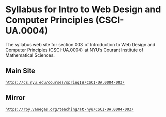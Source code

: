 # Syllabus for Intro to Web Design and Computer Principles (CSCI-UA.0004)

The syllabus web site for section 003 of Introduction to Web Design and Computer Principles (CSCI-UA.0004) at NYU’s Courant Institute of Mathematical Sciences.

## Main Site
[`https://cs.nyu.edu/courses/spring19/CSCI-UA.0004-003/`](https://cs.nyu.edu/courses/spring19/CSCI-UA.0004-003/)

## Mirror
[`https://roy.vanegas.org/teaching/at-nyu/CSCI-UA.0004-003/`](https://roy.vanegas.org/teaching/at-nyu/CSCI-UA.0004-003/)

